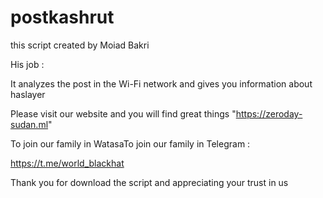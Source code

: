 # postkashrut


this script created by Moiad Bakri 

His job : 

It analyzes the post in the Wi-Fi network and gives you information about haslayer



Please visit our website and you will find great things "https://zeroday-sudan.ml"


To join our family in WatasaTo join our family in Telegram : 


https://t.me/world_blackhat

Thank you for download the script and appreciating your trust in us
